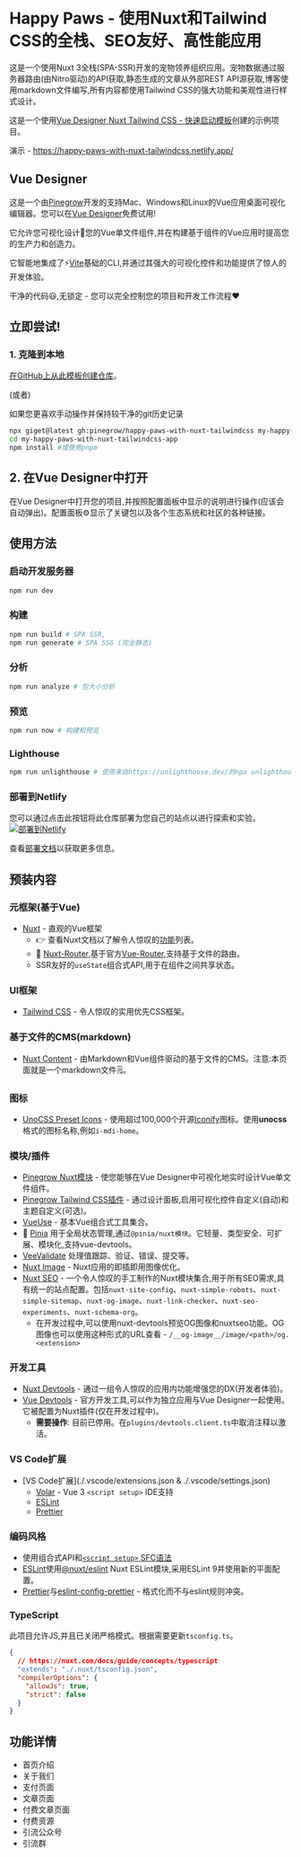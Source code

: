 # Happy Paws - 使用Nuxt和Tailwind CSS的全栈、SEO友好、高性能应用

这是一个使用Nuxt 3全栈(SPA-SSR)开发的宠物领养组织应用。宠物数据通过服务器路由(由Nitro驱动)的API获取,静态生成的文章从外部REST API源获取,博客使用markdown文件编写,所有内容都使用Tailwind CSS的强大功能和美观性进行样式设计。

这是一个使用[Vue Designer Nuxt Tailwind CSS - 快速启动模板](https://github.com/pinegrow/pg-nuxt-tailwindcss)创建的示例项目。

演示 - https://happy-paws-with-nuxt-tailwindcss.netlify.app/

## Vue Designer

这是一个由[Pinegrow](https://pinegrow.com/)开发的支持Mac、Windows和Linux的Vue应用桌面可视化编辑器。您可以在[Vue Designer](https://maki_he.com)免费试用!

它允许您可视化设计🎨您的Vue单文件组件,并在构建基于组件的Vue应用时提高您的生产力和创造力。

它智能地集成了⚡️[Vite](https://vitejs.dev/)基础的CLI,并通过其强大的可视化控件和功能提供了惊人的开发体验。

干净的代码😃,无锁定 - 您可以完全控制您的项目和开发工作流程❤️

## 立即尝试!

### 1. 克隆到本地

[在GitHub上从此模板创建仓库](https://github.com/GitDjAr/seo-nuxt-new/generate)。

(或者)

如果您更喜欢手动操作并保持较干净的git历史记录

```bash
npx giget@latest gh:pinegrow/happy-paws-with-nuxt-tailwindcss my-happy-paws-with-nuxt-tailwindcss-app #项目名称
cd my-happy-paws-with-nuxt-tailwindcss-app
npm install #或使用pnpm
```

## 2. 在Vue Designer中打开

在Vue Designer中打开您的项目,并按照配置面板中显示的说明进行操作(应该会自动弹出)。配置面板⚙️显示了关键包以及各个生态系统和社区的各种链接。

## 使用方法

### 启动开发服务器

```bash
npm run dev
```

### 构建

```bash
npm run build # SPA SSR,
npm run generate # SPA SSG (完全静态)
```

### 分析

```bash
npm run analyze # 包大小分析
```

### 预览

```bash
npm run now # 构建和预览
```

### Lighthouse

```bash
npm run unlighthouse # 使用来自https://unlighthouse.dev/的npx unlighthouse对整个站点(所有页面)运行lighthouse
```

### 部署到Netlify

您可以通过点击此按钮将此仓库部署为您自己的站点以进行探索和实验。
[![部署到Netlify](https://www.netlify.com/img/deploy/button.svg)](https://app.netlify.com/start/deploy?repository=https://github.com/GitDjAr/seo-nuxt-new)

查看[部署文档](https://nuxt.com/docs/getting-started/deployment)以获取更多信息。

## 预装内容

### 元框架(基于Vue)

- [Nuxt](https://nuxt.com/) - 直观的Vue框架
  - 👉 查看Nuxt文档以了解令人惊叹的[功能](https://nuxt.com/docs/getting-started/introduction)列表。
  - 🚦 [Nuxt-Router](https://nuxt.com/docs/getting-started/routing),基于官方[Vue-Router](https://vuejs.org/guide/introduction.html),支持基于文件的路由。
  - SSR友好的`useState`组合式API,用于在组件之间共享状态。

### UI框架

- [Tailwind CSS](https://tailwindcss.com/docs/guides/nuxtjs#3) - 令人惊叹的实用优先CSS框架。

### 基于文件的CMS(markdown)

- [Nuxt Content](https://github.com/nuxt/content) - 由Markdown和Vue组件驱动的基于文件的CMS。注意:本页面就是一个markdown文件🗒。

### 图标

- [UnoCSS Preset Icons](https://github.com/unocss/unocss/tree/main/packages/preset-icons/) - 使用超过100,000个开源[Iconify](https://iconify.design/)图标。使用**unocss**格式的图标名称,例如`i-mdi-home`。

### 模块/插件

- [Pinegrow Nuxt模块](https://www.npmjs.com/package/@pinegrow/nuxt-module) - 使您能够在Vue Designer中可视化地实时设计Vue单文件组件。
- [Pinegrow Tailwind CSS插件](https://www.npmjs.com/package/@pinegrow/tailwindcss-plugin) - 通过设计面板,启用可视化控件自定义(自动)和主题自定义(可选)。
- [VueUse](https://vueuse.org/) - 基本Vue组合式工具集合。
- 🍍 [Pinia](https://pinia.vuejs.org/ssr/nuxt.html) 用于全局状态管理,通过`@pinia/nuxt模块`。它轻量、类型安全、可扩展、模块化,支持vue-devtools。
- [VeeValidate](https://vee-validate.logaretm.com/v4/integrations/nuxt/) 处理值跟踪、验证、错误、提交等。
- [Nuxt Image](https://image.nuxt.com/) - Nuxt应用的即插即用图像优化。
- [Nuxt SEO](https://nuxtseo.com/) - 一个令人惊叹的手工制作的Nuxt模块集合,用于所有SEO需求,具有统一的站点配置。包括`nuxt-site-config`、`nuxt-simple-robots`、`nuxt-simple-sitemap`、`nuxt-og-image`、`nuxt-link-checker`、`nuxt-seo-experiments`、`nuxt-schema-org`。
  - 在开发过程中,可以使用nuxt-devtools预览OG图像和nuxtseo功能。OG图像也可以使用这种形式的URL查看 - `/__og-image__/image/<path>/og.<extension>`

### 开发工具

- [Nuxt Devtools](https://devtools.nuxtjs.org) - 通过一组令人惊叹的应用内功能增强您的DX(开发者体验)。
- [Vue Devtools](https://devtools.vuejs.org/guide/installation.html#standalone) - 官方开发工具,可以作为独立应用与Vue Designer一起使用。它被配置为Nuxt插件(仅在开发过程中)。
  - **需要操作**: 目前已停用。在`plugins/devtools.client.ts`中取消注释以激活。

### VS Code扩展

- [VS Code扩展](./.vscode/extensions.json & ./.vscode/settings.json)
  - [Volar](https://marketplace.visualstudio.com/items?itemName=Vue.volar) - Vue 3 `<script setup>` IDE支持
  - [ESLint](https://marketplace.visualstudio.com/items?itemName=dbaeumer.vscode-eslint)
  - [Prettier](https://marketplace.visualstudio.com/items?itemName=esbenp.prettier-vscode)

### 编码风格

- 使用组合式API和[`<script setup>` SFC语法](https://vuejs.org/guide/scaling-up/sfc.html)
- [ESLint](https://eslint.org)使用[@nuxt/eslint](https://eslint.nuxt.com/packages/module) Nuxt ESLint模块,采用ESLint 9并使用新的平面配置。
- [Prettier](https://prettier.io)与[eslint-config-prettier](https://github.com/prettier/eslint-config-prettier) - 格式化而不与eslint规则冲突。

### TypeScript

此项目允许JS,并且已关闭严格模式。根据需要更新`tsconfig.ts`。

```json
{
  // https://nuxt.com/docs/guide/concepts/typescript
  "extends": "./.nuxt/tsconfig.json",
  "compilerOptions": {
    "allowJs": true,
    "strict": false
  }
}
```

## 功能详情

- 首页介绍
- 关于我们
- 支付页面
- 文章页面
- 付费文章页面
- 付费资源
- 引流公众号
- 引流群

